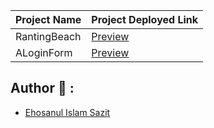 | Project Name | Project Deployed Link                                                     |
| ------------ | ------------------------------------------------------------------------- |
| RantingBeach | [Preview](https://sazit96.github.io/Tailwind-CSS--Projects/RantingBeach/) |
| ALoginForm   | [Preview](https://sazit96.github.io/Tailwind-CSS--Projects/ALoginForm/)   |

## Author 👋 :

- [Ehosanul Islam Sazit](https://github.com/sazit96)
